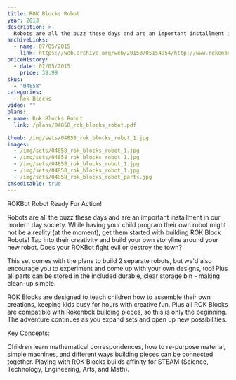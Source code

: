 ```yaml
---
title: ROK Blocks Robot
year: 2013
description: >-
  Robots are all the buzz these days and are an important installment in our modern day society. While having your child program their own robot might not be a reality (at the moment), get them started with building ROK Block Robots! Tap into their creativity and build your own storyline around your new robot. Does your ROKBot fight evil or destroy the town?
archiveLinks:
  - name: 07/05/2015
    link: https://web.archive.org/web/20150705154954/http://www.rokenbok.com/shop/rok-blocks/rok-blocks-robot
priceHistory:
  - date: 07/05/2015
    price: 39.99
skus:
  - "04858"
categories: 
  - Rok Blocks
video: ""
plans:
- name: Rok Blocks Robot
  link: /plans/04858_rok_blocks_robot.pdf

thumb: /img/sets/04858_rok_blocks_robot_1.jpg
images:
  - /img/sets/04858_rok_blocks_robot_1.jpg
  - /img/sets/04858_rok_blocks_robot_1.jpg
  - /img/sets/04858_rok_blocks_robot_1.jpg
  - /img/sets/04858_rok_blocks_robot_1.jpg
  - /img/sets/04858_rok_blocks_robot_parts.jpg
cmseditable: true
---
```

ROKBot Robot Ready For Action!

Robots are all the buzz these days and are an important installment in our modern day society. While having your child program their own robot might not be a reality (at the moment), get them started with building ROK Block Robots! Tap into their creativity and build your own storyline around your new robot. Does your ROKBot fight evil or destroy the town?

This set comes with the plans to build 2 separate robots, but we'd also encourage you to experiment and come up with your own designs, too! Plus all parts can be stored in the included durable, clear storage bin - making clean-up simple.

ROK Blocks are designed to teach children how to assemble their own creations, keeping kids busy for hours with creative fun. Plus all ROK Blocks are compatible with Rokenbok building pieces, so this is only the beginning. The adventure continues as you expand sets and open up new possibilities.

Key Concepts:

Children learn mathematical correspondences, how to re-purpose material, simple machines, and different ways building pieces can be connected together. Playing with ROK Blocks builds affinity for STEAM (Science, Technology, Engineering, Arts, and Math).
